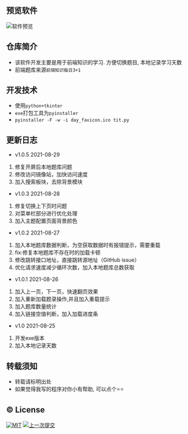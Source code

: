## 预览软件

![软件预览](https://gitee.com/rbozo/picgo_image/raw/master/image/0/20210826000245.png)

## 仓库简介

* 该软件开发主要是用于前端知识的学习. 方便切换题目, 本地记录学习天数
* 前端题库来源`前端知识每日3+1`

## 开发技术

* 使用`python+tkinter`
* `exe`打包工具为`pyinstaller`
* `pyinstaller -F -w -i day_favicon.ico tit.py`

## 更新日志

* v1.0.5 2021-08-29
1. 修复开屏后本地题库问题
2. 修改访问镜像站，加快访问速度
3. 加入搜索板块，去除背景模块

* v1.0.3 2021-08-28
1. 修复切换上下页时问题
2. 对菜单栏部分进行优化处理
3. 加入主题配置页面背景颜色

* v1.0.2 2021-08-27
1. 加入本地题库数据判断，为空获取数据时有报错提示，需要重载
2. fix:修复本地题库不存在时的加载卡顿
3. 修改跳转接口地址，直接跳转源地址（GitHub issue）
4. 优化请求速度减少循环次数，加入本地题库总数获取

* v1.0.1 2021-08-26
1. 加入上一页，下一页，快速翻页效果
2. 加入重新加载题录操作,并且加入重载提示
3. 加入题库数量统计
4. 加入链接空值判断，加入加载进度条

* v1.0 2021-08-25
1. 开发exe版本
2. 加入本地记录天数

## 转载须知

* 转载请标明出处
* 如果觉得我写的程序对你小有帮助, 可以点个⭐⭐

## :copyright: License

[![MIT](http://api.haizlin.cn/api?mod=interview&ctr=issues&act=generateSVG&type=a.svg)](https://github.com/Rr210/hot_search/blob/master/LICENSE) [![上一次提交](https://badgen.net/github/last-commit/Rr210/dayjs)]()
